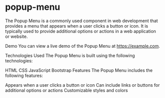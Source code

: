 # popup-menu

The Popup Menu is a commonly used component in web development that provides a menu that appears when a user clicks a button or icon. It is typically used to provide additional options or actions in a web application or website.

Demo
You can view a live demo of the Popup Menu at https://example.com.

Technologies Used
The Popup Menu is built using the following technologies:

HTML
CSS
JavaScript
Bootstrap
Features
The Popup Menu includes the following features:

Appears when a user clicks a button or icon
Can include links or buttons for additional options or actions
Customizable styles and colors
